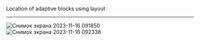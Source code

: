 Location of adaptive blocks using layout

---
![Снимок экрана 2023-11-16 091850](https://github.com/Alexander-Domnenko/design/assets/91257943/158d8183-169e-4a08-9e9c-55d1c06f59a7)
![Снимок экрана 2023-11-16 092338](https://github.com/Alexander-Domnenko/design/assets/91257943/e4d11648-6c56-4786-9c57-f7d461448a51)

